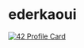 # ederkaoui

[![42 Profile Card](https://1337-readme.vercel.app/api/profile?cursus=42cursus&dark=true&login=ederkaou)](https://www.linkedin.com/in/el-mehdi-derkaoui-4888b91a9/)
